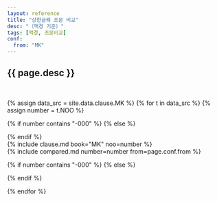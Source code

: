 ```yaml
---
layout: reference
title: "상한금궤 조문 비교"
desc: "〔맥경 기준〕"
tags: [맥경, 조문비교]
conf:
  from: "MK"
---
```


{{ page.desc }}
--------------------

<br>

{% assign data_src = site.data.clause.MK %}
{% for t in data_src %}
{% assign number = t.NOO %}

{% if number contains "-000" %}
{% else %}
<div id="{{number}}" class="compare-set">
{% endif %}

<div class="origin" markdown="1">
{% include clause.md book="MK" noo=number %}
</div>

<div class="compared" markdown="1">
{% include compared.md number=number from=page.conf.from %}
</div>


{% if number contains "-000" %}
{% else %}
</div>
{% endif %}

{% endfor %}
